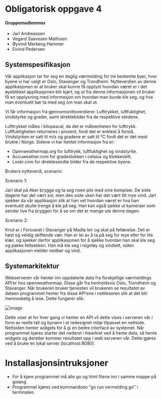 # Obligatorisk oppgave 4 #

#### Gruppemedlemmer ####
* Jarl Andreassen 
* Vegard Saavesen Mathisen 
* Øyvind Markeng Hammer 
* Eivind Pedersen 


## Systemspesifikasjon ## 

Vår applikasjon tar for seg en daglig værmelding for tre bestemte byer, hvor byene vi har valgt er Oslo, Stavanger og Trondheim. Nytteverdien av denne applikasjonen er at bruker skal kunne få opplyst hvordan været er i det øyeblikket applikasjonen blir kjørt, og ut fra denne informasjonen vil bruker få en opplysning med informasjon om hvordan man burde kle seg, og hva man eventuelt bør ta med seg om man skal ut.

Vi får informasjon fra gjennomsnittsverdiene: Lufttrykket, luftfuktighet, vindstyrke og grader, samt direktebilder fra de respektive stedene. 

Lufttrykket måles i kilopascal, da det er måleenheten for lufttrykk. Luftfuktigheten returneres i prosent, fordi det er enklest å forstå. Vindstyrken er satt til m/s og gradene er satt til °C fordi det er det mest brukte i Norge. 
Sidene vi har hentet informasjon fra er:

* Openweathermap.org for lufttrykk, luftfuktighet og vindstyrke.
* Accuweather.com for gradestokken i celsius og klokkeslett. 
* Lookr.com for direktesendte bilder fra de respektive byene. 

Brukers nytteverdi, scenario: 

Scenario 1:

Jarl skal på Aker brygge og ta seg noen pils med sine kompiser. De siste dagene har det vært sol, men den siste uken har det vært litt mye vind. Jarl sjekker da vår applikasjon slik at han vet hvordan været er hva han eventuelt skulle trenge å kle på seg. Han kan også sjekke ut kameraer som sender live fra bryggen for å se om det er mange ute denne dagen. 

Scenario 2: 

Knut er i Forsvaret i Stavanger på Madla leir og skal på feltøvelse. Det er høst og veldig skiftende vær. Han er lei av å ta på seg for mye eller for lite klær, og sjekker derfor applikasjonen for å sjekke hvordan han skal kle seg og pakke feltsekken. Han må kle seg i regntøy og vindtett, siden applikasjonen melder nedbør og vind. 

  



## Systemarkitektur ##

Webserveren vår henter inn oppdaterte data fra forskjellige værmeldings API’er hos openweathermap. 
Disse går fra henholdsvis Oslo, Trondheim og Stavanger. Når brukeren bruker tjenesten vil brukeren se resultatet av dataen programmet
henter fra disse API’ene i nettleseren slik at det blir menneskelig å lese. 
Dette fungerer slik:

![image](https://user-images.githubusercontent.com/35763762/39866250-245c0f64-5450-11e8-8964-e6d2cb04b93d.png)

Dette viser at for hver gang vi henter en API vil dette vises i serveren vår i form av reelle tall og bynavn i et redesignet
miljø tilpasset en nettside. Nettsiden henter widgets for å gi en bedre interface av systemet. 
Når programmet kjøres starter det nederst i hiearkiet ved å hente data, så hente widgets og deretter kommer resultatet
opp i web serveren vår. Dette gjøres ved å bruke en lokal server (localhost:8080).



# Installasjonsintruksjoner #
* For å kjøre programmet må alle go og html filene inn i samme mappe på golang. 
* Programmet kjøres ved kommandoen "go run vermelding.go" i terminalen.
